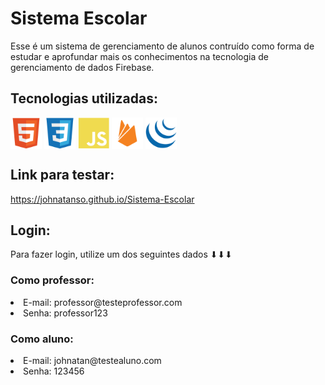 # Sistema Escolar

<p>Esse é um sistema de gerenciamento de alunos contruído como forma de estudar e aprofundar mais os conhecimentos na tecnologia de gerenciamento de dados Firebase.</p>

<h2>Tecnologias utilizadas: </h2>

<div style="display: inline_block">
  <img align="center" alt="John-HTML" height="50" width="50" src="https://raw.githubusercontent.com/devicons/devicon/master/icons/html5/html5-original.svg">
  <img align="center" alt="John-CSS" height="50" width="50" src="https://raw.githubusercontent.com/devicons/devicon/master/icons/css3/css3-original.svg">
  <img align="center" alt="John-JS" height="50" width="50" src="https://raw.githubusercontent.com/devicons/devicon/master/icons/javascript/javascript-plain.svg">
  <img align="center" alt="John-Firebase" height="50" width="50" src="https://raw.githubusercontent.com/devicons/devicon/master/icons/firebase/firebase-plain.svg">
  <img align="center" alt="John-Jquery" height="50" width="50" src="https://raw.githubusercontent.com/devicons/devicon/master/icons/jquery/jquery-original.svg">
</div>
<h2>Link para testar: </h2>
<a href="https://johnatanso.github.io/Sistema-Escolar">https://johnatanso.github.io/Sistema-Escolar</a>

<h2>Login: </h2>
<p>Para fazer login, utilize um dos seguintes dados ⬇⬇⬇</p>
<div style="display: inline_block">
  <h3>Como professor: </h3>
  <li>E-mail: professor@testeprofessor.com</li>
  <li>Senha: professor123</li>
</div>
<div style="display: inline_block">
  <h3>Como aluno: </h3>
  <li>E-mail: johnatan@testealuno.com</li>
  <li>Senha: 123456</li>
</div>

